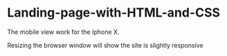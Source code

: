 # Landing-page-with-HTML-and-CSS

The mobile view work for the Iphone X.

Resizing the browser window will show the site is slightly responsive
